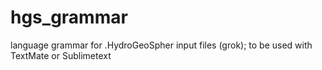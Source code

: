 # hgs_grammar
language grammar for .HydroGeoSpher input files (grok); to be used with TextMate or Sublimetext

